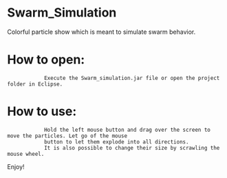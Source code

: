# Swarm_Simulation
Colorful particle show which is meant to simulate swarm behavior. 

# How to open:
                Execute the Swarm_simulation.jar file or open the project folder in Eclipse.
                
# How to use: 
                Hold the left mouse button and drag over the screen to move the particles. Let go of the mouse
                button to let them explode into all directions. 
                It is also possible to change their size by scrawling the mouse wheel.
                
Enjoy!
